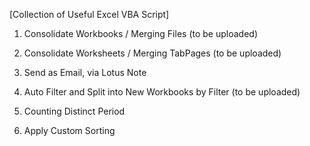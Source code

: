 [Collection of Useful Excel VBA Script]

1. Consolidate Workbooks / Merging Files (to be uploaded)

2. Consolidate Worksheets / Merging TabPages (to be uploaded)

3. Send as Email, via Lotus Note

4. Auto Filter and Split into New Workbooks by Filter (to be uploaded)

5. Counting Distinct Period

6. Apply Custom Sorting
